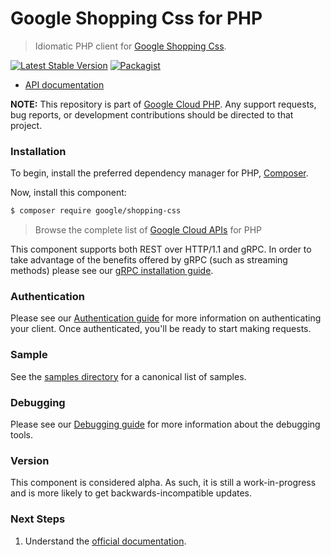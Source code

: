 # Google Shopping Css for PHP

> Idiomatic PHP client for [Google Shopping Css](https://developers.google.com/comparison-shopping-services/api).

[![Latest Stable Version](https://poser.pugx.org/google/shopping-css/v/stable)](https://packagist.org/packages/google/shopping-css) [![Packagist](https://img.shields.io/packagist/dm/google/shopping-css.svg)](https://packagist.org/packages/google/shopping-css)

* [API documentation](https://cloud.google.com/php/docs/reference/shopping-css/latest)

**NOTE:** This repository is part of [Google Cloud PHP](https://github.com/googleapis/google-cloud-php). Any
support requests, bug reports, or development contributions should be directed to
that project.

### Installation

To begin, install the preferred dependency manager for PHP, [Composer](https://getcomposer.org/).

Now, install this component:

```sh
$ composer require google/shopping-css
```

> Browse the complete list of [Google Cloud APIs](https://cloud.google.com/php/docs/reference)
> for PHP

This component supports both REST over HTTP/1.1 and gRPC. In order to take advantage of the benefits
offered by gRPC (such as streaming methods) please see our
[gRPC installation guide](https://cloud.google.com/php/grpc).

### Authentication

Please see our [Authentication guide](https://github.com/googleapis/google-cloud-php/blob/main/AUTHENTICATION.md) for more information
on authenticating your client. Once authenticated, you'll be ready to start making requests.

### Sample

See the [samples directory](https://github.com/googleapis/php-shopping-css/tree/main/samples) for a canonical list of samples.

### Debugging

Please see our [Debugging guide](https://github.com/googleapis/google-cloud-php/blob/main/DEBUG.md)
for more information about the debugging tools.

### Version

This component is considered alpha. As such, it is still a work-in-progress and is more likely to get backwards-incompatible updates.

### Next Steps

1. Understand the [official documentation](https://developers.google.com/comparison-shopping-services/api/guides/quickstart).
